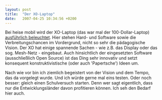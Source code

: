 ```yaml
---
layout: post
title:  "Der XO-Laptop"
date:   2007-04-25 10:34:56 +0200
---
```


Bei heise mobil wird der XO-Laptop (das war mal der 100-Dollar-Laptop)
[ausführlich beleuchtet](http://www.heise.de/mobil/artikel/88439). Hier stehen
Hard- und Software sowie die Verbreitungschancen im Vordergrund, nicht so sehr
die pädagogische Vision. Der XO hat einige spannende Sachen - wie z.B. das
Display oder das sog. Mesh-Netz - eingebaut. Auch hinsichtlich der eingesetzten
Software (ausschließlich Open Source) ist das Ding sehr innovativ und setzt
konsequent konstruktivistische (oder auch 'Papertsche') Ideen um.

Nach wie vor bin ich ziemlich begeistert von der Vision und dem Tempo, das da
vorgelegt wurde. Und ich würde gerne mal eins testen. Oder noch besser: gleich
einen Schulversuch starten. Denn wer sagt eigentlich, dass nur die
Entwicklungsländer davon profitieren können. Ich seh den Bedarf hier auch.
